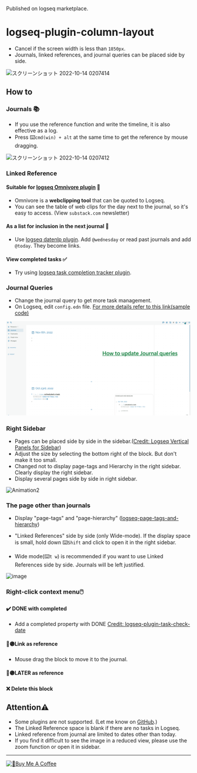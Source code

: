 Published on logseq marketplace. 

# logseq-plugin-column-layout
 - Cancel if the screen width is less than `1850px`.
 - Journals, linked references, and journal queries can be placed side by side.
 
![スクリーンショット 2022-10-14 0207414](https://user-images.githubusercontent.com/111847207/195663729-7c979e9e-9309-4f0b-9766-581778c5aaa7.png)

## How to
### Journals 📚
 - If you use the reference function and write the timeline, it is also effective as a log.
 - Press ⌨️`cmd(win) + alt` at the same time to get the reference by mouse dragging.

![スクリーンショット 2022-10-14 0207412](https://user-images.githubusercontent.com/111847207/195662824-35aecadd-c404-42a8-82eb-54ffc628c321.png)

### Linked Reference
#### Suitable for [logseq Omnivore plugin](https://github.com/omnivore-app/logseq-omnivore) 🚩
- Omnivore is a **webclipping tool** that can be quoted to Logseq.
- You can see the table of web clips for the day next to the journal, so it's easy to access. (View `substack.com` newsletter)
#### As a list for inclusion in the next journal 📅
 - Use [logseq datenlp plugin](https://github.com/hkgnp/logseq-datenlp-plugin). Add `@wednesday` or read past journals and add `@today`. They become links.
 #### View completed tasks ✅
 - Try using [logseq task completion tracker plugin](https://github.com/DimitryDushkin/logseq-plugin-task-check-date).

### Journal Queries
 - Change the journal query to get more task management.
 - On Logseq, edit `config.edn` file. [For more details refer to this link(sample code)](https://github.com/YU000jp/logseq-default-queries-journals)
 
![Animation1](img/journal-queries-demo.gif)

### Right Sidebar
 - Pages can be placed side by side in the sidebar.([Credit: Logseq Vertical Panels for Sidebar](https://github.com/r-hegde/logseq-vertical-panels))
 - Adjust the size by selecting the bottom right of the block. But don't make it too small.
 - Changed not to display page-tags and Hierarchy in the right sidebar. Clearly display the right sidebar.
 - Display several pages side by side in right sidebar.
 
![Animation2](https://user-images.githubusercontent.com/111847207/200146804-e0e53c12-933a-417e-b19a-e9e782e1c492.gif)

### The page other than journals
 - Display "page-tags" and "page-hierarchy" ([logseq-page-tags-and-hierarchy](https://github.com/YU000jp/logseq-page-tags-and-hierarchy))
 
 - "Linked References" side by side (only Wide-mode). If the display space is small, hold down ⌨️`Shift` and click to open it in the right sidebar.
 - Wide mode(⌨️`t w`) is recommended if you want to use Linked References side by side. Journals will be left justified.
 
 ![image](https://user-images.githubusercontent.com/111847207/200147083-f2ff65dd-0ba4-49eb-986c-c384178f9354.png)

### Right-click context menu🖱️
#### ✔️ DONE with completed
 - Add a completed property with DONE [Credit: logseq-plugin-task-check-date](https://github.com/DimitryDushkin/logseq-plugin-task-check-date)
#### 🔵🟣Link as reference
 - Mouse drag the block to move it to the journal.
#### 🔵🟣LATER as reference
#### ❌ Delete this block

## Attention⚠️
 - Some plugins are not supported. (Let me know on [GitHub](https://github.com/YU000jp/Logseq-column-Layout/issues).)
 - The Linked Reference space is blank if there are no tasks in Logseq.
 - Linked reference from journal are limited to dates other than today.
 - If you find it difficult to see the image in a reduced view, please use the zoom function or open it in sidebar.

---

<a href="https://www.buymeacoffee.com/yu000japan" target="_blank"><img src="https://cdn.buymeacoffee.com/buttons/v2/default-violet.png" alt="🍌Buy Me A Coffee" style="height: 42px;width: 152px" ></a>
